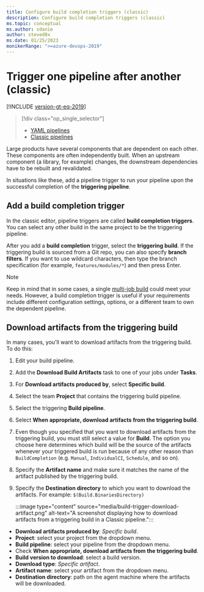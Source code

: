 ```yaml
---
title: Configure build completion triggers (classic)
description: Configure build completion triggers (classic)
ms.topic: conceptual
ms.author: sdanie
author: steved0x
ms.date: 01/25/2023
monikerRange: ">=azure-devops-2019"
---
```


# Trigger one pipeline after another (classic)

[!INCLUDE [version-gt-eq-2019](../../includes/version-gt-eq-2019.md)]

> [!div class="op_single_selector"]
> - [YAML pipelines](../process/pipeline-triggers.md)
> - [Classic pipelines](pipeline-triggers-classic.md)

Large products have several components that are dependent on each other.
These components are often independently built. When an upstream component (a library, for example) changes, the downstream dependencies have to be rebuilt and revalidated.

In situations like these, add a pipeline trigger to run your pipeline upon the successful completion of the **triggering pipeline**.

## Add a build completion trigger

In the classic editor, pipeline triggers are called **build completion triggers**. You can select any other build in the same project to be the triggering pipeline.

After you add a **build completion** trigger, select the **triggering build**. If the triggering build is sourced from a Git repo, you can also specify **branch filters**. If you want to use wildcard characters, then type the branch specification (for example, `features/modules/*`) and then press Enter.

> [!NOTE]
> Keep in mind that in some cases, a single [multi-job build](../process/phases.md) could meet your needs.
> However, a build completion trigger is useful if your requirements include different configuration settings, options, or a different team to own the dependent pipeline.

## Download artifacts from the triggering build

In many cases, you'll want to download artifacts from the triggering build. To do this:

1. Edit your build pipeline.

1. Add the **Download Build Artifacts** task to one of your jobs under **Tasks**.

1. For **Download artifacts produced by**, select **Specific build**.

1. Select the team **Project** that contains the triggering build pipeline.

1. Select the triggering **Build pipeline**.

1. Select **When appropriate, download artifacts from the triggering build**.

1. Even though you specified that you want to download artifacts from the triggering build, you must still select a value for **Build**. The option you choose here determines which build will be the source of the artifacts whenever your triggered build is run because of any other reason than `BuildCompletion` (e.g. `Manual`, `IndividualCI`, `Schedule`, and so on).

1. Specify the **Artifact name** and make sure it matches the name of the artifact published by the triggering build.

1. Specify the **Destination directory** to which you want to download the artifacts. For example: `$(Build.BinariesDirectory)`

    :::image type="content" source="media/build-trigger-download-artifact.png" alt-text="A screenshot displaying how to download artifacts from a triggering build in a Classic pipeline.":::

- **Download artifacts produced by**: *Specific build*.
- **Project**: select your project from the dropdown menu.
- **Build pipeline**: select your pipeline from the dropdown menu.
- Check **When appropriate, download artifacts from the triggering build**.
- **Build version to download**: select a build version.
- **Download type**: *Specific artifact*.
- **Artifact name**: select your artifact from the dropdown menu.
- **Destination directory**: path on the agent machine where the artifacts will be downloaded.